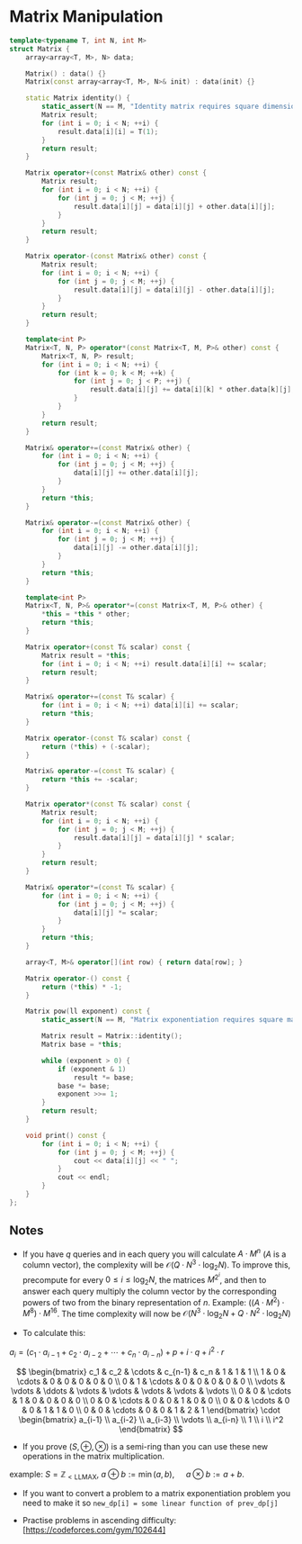 # Matrix Manipulation

```cpp
template<typename T, int N, int M>
struct Matrix {
    array<array<T, M>, N> data;

    Matrix() : data() {}
    Matrix(const array<array<T, M>, N>& init) : data(init) {}

    static Matrix identity() {
        static_assert(N == M, "Identity matrix requires square dimensions");
        Matrix result;
        for (int i = 0; i < N; ++i) {
            result.data[i][i] = T(1);
        }
        return result;
    }

    Matrix operator+(const Matrix& other) const {
        Matrix result;
        for (int i = 0; i < N; ++i) {
            for (int j = 0; j < M; ++j) {
                result.data[i][j] = data[i][j] + other.data[i][j];
            }
        }
        return result;
    }

    Matrix operator-(const Matrix& other) const {
        Matrix result;
        for (int i = 0; i < N; ++i) {
            for (int j = 0; j < M; ++j) {
                result.data[i][j] = data[i][j] - other.data[i][j];
            }
        }
        return result;
    }

    template<int P>
    Matrix<T, N, P> operator*(const Matrix<T, M, P>& other) const {
        Matrix<T, N, P> result;
        for (int i = 0; i < N; ++i) {
            for (int k = 0; k < M; ++k) {
                for (int j = 0; j < P; ++j) {
                    result.data[i][j] += data[i][k] * other.data[k][j];
                }
            }
        }
        return result;
    }

    Matrix& operator+=(const Matrix& other) {
        for (int i = 0; i < N; ++i) {
            for (int j = 0; j < M; ++j) {
                data[i][j] += other.data[i][j];
            }
        }
        return *this;
    }

    Matrix& operator-=(const Matrix& other) {
        for (int i = 0; i < N; ++i) {
            for (int j = 0; j < M; ++j) {
                data[i][j] -= other.data[i][j];
            }
        }
        return *this;
    }

    template<int P>
    Matrix<T, N, P>& operator*=(const Matrix<T, M, P>& other) {
        *this = *this * other;
        return *this;
    }

    Matrix operator+(const T& scalar) const {
        Matrix result = *this;
        for (int i = 0; i < N; ++i) result.data[i][i] += scalar;
        return result;
    }

    Matrix& operator+=(const T& scalar) {
        for (int i = 0; i < N; ++i) data[i][i] += scalar;
        return *this;
    }

    Matrix operator-(const T& scalar) const {
        return (*this) + (-scalar);
    }

    Matrix& operator-=(const T& scalar) {
        return *this += -scalar;
    }

    Matrix operator*(const T& scalar) const {
        Matrix result;
        for (int i = 0; i < N; ++i) {
            for (int j = 0; j < M; ++j) {
                result.data[i][j] = data[i][j] * scalar;
            }
        }
        return result;
    }

    Matrix& operator*=(const T& scalar) {
        for (int i = 0; i < N; ++i) {
            for (int j = 0; j < M; ++j) {
                data[i][j] *= scalar;
            }
        }
        return *this;
    }

    array<T, M>& operator[](int row) { return data[row]; }

    Matrix operator-() const {
        return (*this) * -1;
    }

    Matrix pow(ll exponent) const {
        static_assert(N == M, "Matrix exponentiation requires square matrices");

        Matrix result = Matrix::identity();
        Matrix base = *this;

        while (exponent > 0) {
            if (exponent & 1)
                result *= base;
            base *= base;
            exponent >>= 1;
        }
        return result;
    }

    void print() const {
        for (int i = 0; i < N; ++i) {
            for (int j = 0; j < M; ++j) {
                cout << data[i][j] << " ";
            }
            cout << endl;
        }
    }
};
```

## Notes

- If you have $q$ queries and in each query you will calculate $A \cdot M^n$ ($A$ is a column vector), the complexity will be $\mathcal{O}(Q \cdot N^3 \cdot \log_2 N)$.
To improve this, precompute for every $0 \leq i \leq \log_2 N$, the matrices $M^{2^i}$, and then to answer each query multiply the column vector by the corresponding powers of two from the binary representation of $n$.
Example: $((A \cdot M^2) \cdot M^8) \cdot M^{16}$. The time complexity will now be $\mathcal{O}(N^3 \cdot \log_2 N + Q \cdot N^2 \cdot \log_2 N)$

- To calculate this:

$a_i = (c_1 \cdot a_{i-1} + c_2 \cdot a_{i-2} + \cdots + c_n \cdot a_{i-n}) + p + i \cdot q + i^2 \cdot r$

$$
\begin{bmatrix}
c_1 & c_2 & \cdots & c_{n-1} & c_n & 1 & 1 & 1 \\
1   & 0   & \cdots & 0   & 0 & 0 & 0 & 0 \\
0   & 1   & \cdots & 0   & 0 & 0 & 0 & 0 \\
\vdots & \vdots & \ddots & \vdots & \vdots & \vdots & \vdots & \vdots \\
0 & 0 & \cdots & 1 & 0 & 0 & 0 & 0 \\
0 & 0 & \cdots & 0 & 0 & 1 & 0 & 0 \\
0 & 0 & \cdots & 0 & 0 & 1 & 1 & 0 \\
0 & 0 & \cdots & 0 & 0 & 1 & 2 & 1
\end{bmatrix}
\cdot
\begin{bmatrix}
a_{i-1} \\
a_{i-2} \\
a_{i-3} \\
\vdots \\
a_{i-n} \\
1 \\
i \\
i^2
\end{bmatrix}
$$

- If you prove $(S, \oplus, \otimes)$ is a semi-ring than you can use these new operations in the matrix multiplication.

example: $S = \mathbb{Z}_{< \text{LLMAX}}$,  $a \oplus b := \min(a, b)$, $\quad a \otimes b := a + b$.

- If you want to convert a problem to a matrix exponentiation problem you need to make it so `new_dp[i] = some linear function of prev_dp[j]` 

- Practise problems in ascending difficulty: [https://codeforces.com/gym/102644]